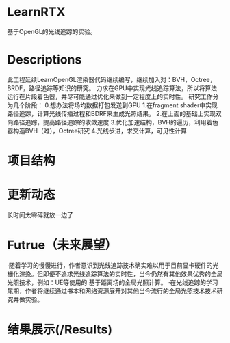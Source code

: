 # LearnRTX
基于OpenGL的光线追踪的实验。

# Descriptions
此工程延续LearnOpenGL渲染器代码继续编写，继续加入对：BVH，Octree，BRDF，路径追踪等知识的研究。
力求在GPU中实现光线追踪算法，所以将算法运行在片段着色器，并尽可能通过优化来做到一定程度上的实时性。
研究工作分为几个阶段：
0.想办法将场均数据打包发送到GPU
1.在fragment shader中实现路径追踪，计算光线传播过程和BDRF来生成光照结果。
2.在上面的基础上实现双向路径追踪，提高路径追踪的收敛速度
3.优化加速结构，BVH的遍历，利用着色器构造BVH（难），Octree研究
4.光线步进，求交计算，可见性计算

# 项目结构

# 更新动态
长时间太零碎就放一边了

# Futrue（未来展望）
·随着学习的慢慢进行，作者意识到光线追踪技术确实难以用于目前显卡硬件的光栅化渲染。但即便不追求光线追踪算法的实时性，当今仍然有其他效果优秀的全局光照技术，例如：UE等使用的 基于距离场的全局光照计算。
·在光线追踪的学习尾期，作者将继续通过书本和网络资源展开对其他当今流行的全局光照技术技术研究并做实验。

# 结果展示(/Results)
